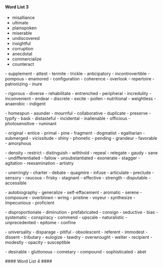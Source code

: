 #### Word List 3 ####
- misalliance
- ultimate
- plainspoken
- miserable
- undiscovered
- insightful
- corruption
- anecdotal
- commercialize
- counteract
<p>
- supplement
- attest
- termite
- trickle
- anticipatory
- incontrovertible
- pompous
- enamored
- configuration
- coherence
- overlook
- repertoire
- patronizing
- inure
<p>
- rigorous
- diverse
- rehabilitate
- entrenched
- peripheral
- incredulity
- inconvenient
- endear
- discrete
- excite
- pollen
- nutritional
- weightless
- anaerobic
- indigent
<p>
- homespun
- asunder
- mournful
- collaborative
- duplicate
- preserve
- typify
- bask
- distasteful
- incidental
- inalienable
- officious
- photosensitive
- ruminant
<p>
- original
- entice
- primal
- pine
- fragment
- dogmatist
- egalitarian
- submerged
- vicissitude
- shiny
- phonetic
- pending
- grandeur
- favorable
- amorphous
<p>
- density
- restrict
- distinguish
- withhold
- repeal
- relegate
- gaudy
- sane
- undifferentiated
- fallow
- unsubstantiated
- exonerate
- stagger
- agitation
- reexamination
- artistry
<p>
- unerringly
- charter
- debate
- quagmire
- infuse
- articulate
- preclude
- sensory
- raucous
- frisky
- stagnant
- effective
- strength
- disputable
- accessible
<p>
- autobiography
- generalize
- self-effacement
- aromatic
- serene
- composure
- overblown
- wring
- pristine
- voyeur
- synthesize
- impecunious
- proficient
<p>
- disproportionate
- diminution
- prefabricated
- consign
- seductive
- bias
- systematic
- conspiracy
- commend
- upscale
- naturalistic
- unprecedented
- epitome
- confine
<p>
- universality
- disparage
- pitiful
- obsolescent
- referent
- immodest
- dissent
- tributary
- eulogize
- tawdry
- overwrought
- welter
- recipient
- modestly
- opacity
- susceptible
<p>
- desirable
- gluttonous
- cometary
- compound
- sophisticated
- abet
<p>
#### Word List 4 ####
